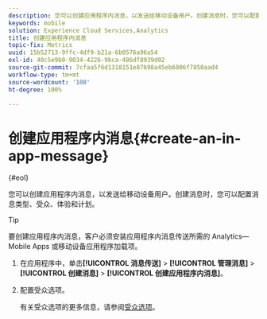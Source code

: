 ```yaml
---
description: 您可以创建应用程序内消息，以发送给移动设备用户。创建消息时，您可以配置消息类型、受众、体验和计划。
keywords: mobile
solution: Experience Cloud Services,Analytics
title: 创建应用程序内消息
topic-fix: Metrics
uuid: 15b52713-9ffc-4df9-b21a-6b0576a96a54
exl-id: 40c5e9b0-9034-4226-9bca-486df8939d02
source-git-commit: 7cfaa5f6d1318151e87698a45eb6006f7850aad4
workflow-type: tm+mt
source-wordcount: '100'
ht-degree: 100%

---
```


# 创建应用程序内消息{#create-an-in-app-message}

{#eol}

您可以创建应用程序内消息，以发送给移动设备用户。创建消息时，您可以配置消息类型、受众、体验和计划。

>[!TIP]
>
>要创建应用程序内消息，客户必须安装应用程序内消息传送所需的 Analytics—Mobile Apps 或移动设备应用程序加载项。

1. 在应用程序中，单击&#x200B;**[!UICONTROL 消息传送]** > **[!UICONTROL 管理消息]** > **[!UICONTROL 创建消息]** > **[!UICONTROL 创建应用程序内消息]**。
1. 配置受众选项。

   有关受众选项的更多信息，请参阅[受众选项](/help/using/in-app-messaging/t-in-app-message/c-audience-in-app-message.md)。
